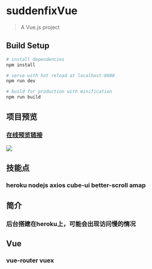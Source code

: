 # suddenfixVue

> A Vue.js project

## Build Setup

``` bash
# install dependencies
npm install

# serve with hot reload at localhost:8080
npm run dev

# build for production with minification
npm run build

```

## 项目预览
### [在线预览链接](https://blankshsh.herokuapp.com/suddenfix.html)

![](http://optmmw8fy.bkt.clouddn.com/suddenfix.png)

## 技能点
### heroku nodejs axios cube-ui better-scroll amap

## 简介
### 后台搭建在heroku上，可能会出现访问慢的情况

## Vue
### vue-router vuex
